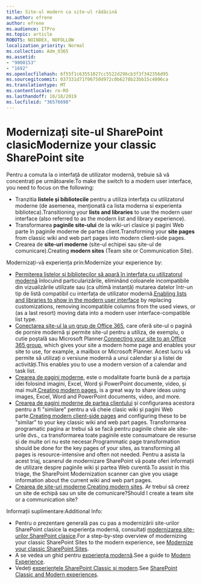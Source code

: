 ```yaml
---
title: Site-ul modern ca site-ul rădăcină
ms.author: efrene
author: efrene
ms.audience: ITPro
ms.topic: article
ROBOTS: NOINDEX, NOFOLLOW
localization_priority: Normal
ms.collection: Adm_O365
ms.assetid:
- "9000153"
- "1692"
ms.openlocfilehash: 6f55f1c63551027cc5522d296cb3f3f342356d95
ms.sourcegitcommit: 037331d71f06750d972c0b6278b23bb15c4806ca
ms.translationtype: MT
ms.contentlocale: ro-RO
ms.lasthandoff: 10/18/2019
ms.locfileid: "36576698"
---
```

# <a name="modernize-your-classic-sharepoint-site"></a><span data-ttu-id="e64fa-102">Modernizați site-ul SharePoint clasic</span><span class="sxs-lookup"><span data-stu-id="e64fa-102">Modernize your classic SharePoint site</span></span>

<span data-ttu-id="e64fa-103">Pentru a comuta la o interfață de utilizator modernă, trebuie să vă concentrați pe următoarele:</span><span class="sxs-lookup"><span data-stu-id="e64fa-103">To make the switch to a modern user interface, you need to focus on the following:</span></span>

- <span data-ttu-id="e64fa-104">Tranzitia **listele și bibliotecile** pentru a utiliza interfața cu utilizatorul moderne (de asemenea, menționată ca lista moderna si experienta biblioteca).</span><span class="sxs-lookup"><span data-stu-id="e64fa-104">Transitioning your **lists and libraries** to use the modern user interface (also referred to as the modern list and library experience).</span></span>
- <span data-ttu-id="e64fa-105">Transformarea **paginile site-ului** de la wiki-uri clasice și pagini Web parte în paginile moderne de partea client.</span><span class="sxs-lookup"><span data-stu-id="e64fa-105">Transforming your **site pages** from classic wiki and web part pages into modern client-side pages.</span></span>
- <span data-ttu-id="e64fa-106">Crearea de **site-uri moderne** (site-ul echipei sau site-ul de comunicare).</span><span class="sxs-lookup"><span data-stu-id="e64fa-106">Creating **modern sites** (Team site or Communication Site).</span></span>

<span data-ttu-id="e64fa-107">Modernizați-vă experiența prin:</span><span class="sxs-lookup"><span data-stu-id="e64fa-107">Modernize your experience by:</span></span>
- <span data-ttu-id="e64fa-108">[Permiterea listelor și bibliotecilor să apară în interfața cu utilizatorul modernă](https://docs.microsoft.com/sharepoint/dev/transform/modernize-userinterface-lists-and-libraries) înlocuind particularizările, eliminând coloanele incompatibile din vizualizările utilizate sau (ca ultimă instanță) mutarea datelor într-un tip de listă compatibil cu interfața de utilizator modernă.</span><span class="sxs-lookup"><span data-stu-id="e64fa-108">[Enabling lists and libraries to show in the modern user interface](https://docs.microsoft.com/sharepoint/dev/transform/modernize-userinterface-lists-and-libraries) by replacing customizations, removing incompatible columns from the used views, or (as a last resort) moving data into a modern user interface-compatible list type.</span></span>
- <span data-ttu-id="e64fa-109">[Conectarea site-ul la un grup de Office 365](https://docs.microsoft.com/sharepoint/dev/transform/modernize-connect-to-office365-group), care oferă site-ul o pagină de pornire modernă și permite site-ul pentru a utiliza, de exemplu, o cutie poștală sau Microsoft Planner.</span><span class="sxs-lookup"><span data-stu-id="e64fa-109">[Connecting your site to an Office 365 group](https://docs.microsoft.com/sharepoint/dev/transform/modernize-connect-to-office365-group), which gives your site a modern home page and enables your site to use, for example, a mailbox or Microsoft Planner.</span></span> <span data-ttu-id="e64fa-110">Acest lucru vă permite să utilizați o versiune modernă a unui calendar și a listei de activități.</span><span class="sxs-lookup"><span data-stu-id="e64fa-110">This enables you to use a modern version of a calendar and task list.</span></span>
- <span data-ttu-id="e64fa-111">[Crearea de pagini moderne](https://support.office.com/article/create-and-use-modern-pages-on-a-sharepoint-site-b3d46deb-27a6-4b1e-87b8-df851e503dec), este o modalitate foarte bună de a partaja idei folosind imagini, Excel, Word și PowerPoint documente, video, și mai mult.</span><span class="sxs-lookup"><span data-stu-id="e64fa-111">[Creating modern pages](https://support.office.com/article/create-and-use-modern-pages-on-a-sharepoint-site-b3d46deb-27a6-4b1e-87b8-df851e503dec), is a great way to share ideas using images, Excel, Word and PowerPoint documents, video, and more.</span></span>
- <span data-ttu-id="e64fa-112">[Crearea de pagini moderne de partea clientului](https://docs.microsoft.com/sharepoint/dev/transform/modernize-userinterface-site-pages) și configurarea acestora pentru a fi "similare" pentru a vă cheie clasic wiki și pagini Web parte.</span><span class="sxs-lookup"><span data-stu-id="e64fa-112">[Creating modern client-side pages](https://docs.microsoft.com/sharepoint/dev/transform/modernize-userinterface-site-pages) and configuring these to be "similar" to your key classic wiki and web part pages.</span></span> <span data-ttu-id="e64fa-113">Transformarea programatic pagina ar trebui să se facă pentru paginile cheie ale site-urile dvs., ca transformarea toate paginile este consumatoare de resurse și de multe ori nu este necesar.</span><span class="sxs-lookup"><span data-stu-id="e64fa-113">Programmatic page transformation should be done for the key pages of your sites, as transforming all pages is resource-intensive and often not needed.</span></span> <span data-ttu-id="e64fa-114">Pentru a asista la acest triaj, scanerul de modernizare SharePoint vă poate oferi informații de utilizare despre paginile wiki și partea Web curentă.</span><span class="sxs-lookup"><span data-stu-id="e64fa-114">To assist in this triage, the SharePoint Modernization scanner can give you usage information about the current wiki and web part pages.</span></span>
- <span data-ttu-id="e64fa-115">[Crearea de site-uri moderne](https://support.office.com/article/create-a-team-site-in-sharepoint-ef10c1e7-15f3-42a3-98aa-b5972711777d).</span><span class="sxs-lookup"><span data-stu-id="e64fa-115">[Creating modern sites](https://support.office.com/article/create-a-team-site-in-sharepoint-ef10c1e7-15f3-42a3-98aa-b5972711777d).</span></span> <span data-ttu-id="e64fa-116">Ar trebui să creez un site de echipă sau un site de comunicare?</span><span class="sxs-lookup"><span data-stu-id="e64fa-116">Should I create a team site or a communication site?</span></span>

<span data-ttu-id="e64fa-117">Informații suplimentare:</span><span class="sxs-lookup"><span data-stu-id="e64fa-117">Additional Info:</span></span> 
- <span data-ttu-id="e64fa-118">Pentru o prezentare generală pas cu pas a modernizării site-urilor SharePoint clasice la experiența modernă, consultați [modernizarea site-urilor SharePoint clasice](https://docs.microsoft.com/sharepoint/dev/transform/modernize-classic-sites).</span><span class="sxs-lookup"><span data-stu-id="e64fa-118">For a step-by-step overview of modernizing your classic SharePoint Sites to the modern experience, see [Modernize your classic SharePoint Sites](https://docs.microsoft.com/sharepoint/dev/transform/modernize-classic-sites).</span></span>
- <span data-ttu-id="e64fa-119">A se vedea un ghid pentru [experiența modernă](https://docs.microsoft.com/sharepoint/guide-to-sharepoint-modern-experience).</span><span class="sxs-lookup"><span data-stu-id="e64fa-119">See a guide to [Modern Experience](https://docs.microsoft.com/sharepoint/guide-to-sharepoint-modern-experience).</span></span>
- <span data-ttu-id="e64fa-120">Vedeți [experiențele SharePoint Classic și modern](https://support.office.com/article/sharepoint-classic-and-modern-experiences-5725c103-505d-4a6e-9350-300d3ec7d73f).</span><span class="sxs-lookup"><span data-stu-id="e64fa-120">See [SharePoint Classic and Modern experiences](https://support.office.com/article/sharepoint-classic-and-modern-experiences-5725c103-505d-4a6e-9350-300d3ec7d73f).</span></span> 





